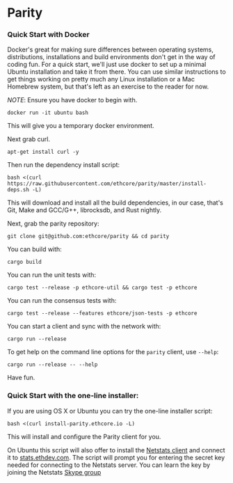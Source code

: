 # Parity

### Quick Start with Docker

Docker's great for making sure differences between operating systems, distributions, installations and build environments don't get in the way of coding fun. For a quick start, we'll just use docker to set up a minimal Ubuntu installation and take it from there. You can use similar instructions to get things working on pretty much any Linux installation or a Mac Homebrew system, but that's left as an exercise to the reader for now.

*NOTE*: Ensure you have docker to begin with.

```
docker run -it ubuntu bash
```

This will give you a temporary docker environment.

Next grab curl.

```
apt-get install curl -y
```

Then run the dependency install script:

```
bash <(curl https://raw.githubusercontent.com/ethcore/parity/master/install-deps.sh -L)
```

This will download and install all the build dependencies, in our case, that's Git, Make and GCC/G++, librocksdb, and Rust nightly.

Next, grab the parity repository:

```
git clone git@github.com:ethcore/parity && cd parity
```

You can build with:

```
cargo build
```

You can run the unit tests with:

```
cargo test --release -p ethcore-util && cargo test -p ethcore
```

You can run the consensus tests with:

```
cargo test --release --features ethcore/json-tests -p ethcore
```

You can start a client and sync with the network with:

```
cargo run --release
```

To get help on the command line options for the `parity` client, use `--help`:

```
cargo run --release -- --help
```

Have fun.

### Quick Start with the one-line installer:

If you are using OS X or Ubuntu you can try the one-line installer script:

```
bash <(curl install-parity.ethcore.io -L)
```

This will install and configure the Parity client for you. 

On Ubuntu this script will also offer to install the [Netstats client](https://github.com/cubedro/eth-net-intelligence-api) and connect it to [stats.ethdev.com](https://stats.ethdev.com). The script will prompt you for entering the secret key needed for connecting to the Netstats server. You can learn the key by joining the Netstats [Skype group](skype:?chat&blob=zp-GwL1518WCDZpCJ8m0UV1-16CFKrgBSdqWbeSKbeNfSMo08-FSoXIa5xAj1FHyZrJHoPJ6_jXIiA)
